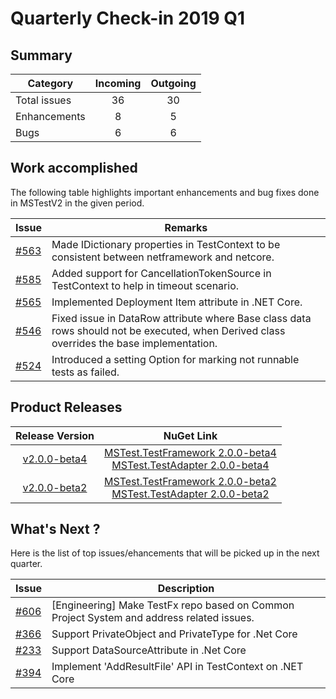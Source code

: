 # Quarterly Check-in 2019 Q1

## Summary

|Category| Incoming | Outgoing |
| --- | :---: |  :---: | 
| Total issues | 36 | 30 |
| Enhancements | 8 | 5 |
| Bugs | 6 | 6 |

## Work accomplished

The following table highlights important enhancements and bug fixes done in MSTestV2 in the given period.

| Issue | Remarks  |
| --- | -- |
| [#563](https://github.com/Microsoft/testfx/pull/563) | Made IDictionary properties in TestContext to be consistent between netframework and netcore. |
| [#585](https://github.com/Microsoft/testfx/pull/585) | Added support for CancellationTokenSource in TestContext to help in timeout scenario. |
| [#565](https://github.com/Microsoft/testfx/pull/565) | Implemented Deployment Item attribute in .NET Core. |
| [#546](https://github.com/Microsoft/testfx/pull/546) | Fixed issue in DataRow attribute where Base class data rows should not be executed, when Derived class overrides the base implementation. |
| [#524](https://github.com/Microsoft/testfx/pull/524) | Introduced a setting Option for marking not runnable tests as failed. |


## Product Releases

| Release Version | NuGet Link  |
| :---:   | :-: |
| [v2.0.0-beta4](https://github.com/Microsoft/testfx/releases/tag/v2.0.0-beta4) |   [MSTest.TestFramework 2.0.0-beta4](https://www.nuget.org/packages/MSTest.TestFramework/2.0.0-beta4) <br> [MSTest.TestAdapter 2.0.0-beta4](https://www.nuget.org/packages/MSTest.TestAdapter/2.0.0-beta4)|
| [v2.0.0-beta2](https://github.com/Microsoft/testfx/releases/tag/v2.0.0-beta2) |   [MSTest.TestFramework 2.0.0-beta2](https://www.nuget.org/packages/MSTest.TestFramework/2.0.0-beta2) <br> [MSTest.TestAdapter 2.0.0-beta2](https://www.nuget.org/packages/MSTest.TestAdapter/2.0.0-beta2)|


## What's Next ?
Here is the list of top issues/ehancements that will be picked up in the next quarter.

| Issue | Description  |
| ---- | ---- |
| [#606](https://github.com/Microsoft/testfx/issues/606)   | [Engineering] Make TestFx repo based on Common Project System and address related issues. | 
| [#366](https://github.com/Microsoft/testfx/issues/366)   | Support PrivateObject and PrivateType for .Net Core |
| [#233](https://github.com/Microsoft/testfx/issues/233)   | Support DataSourceAttribute in .Net Core |
| [#394](https://github.com/Microsoft/testfx/issues/394)   | Implement 'AddResultFile' API in TestContext on .NET Core | 
